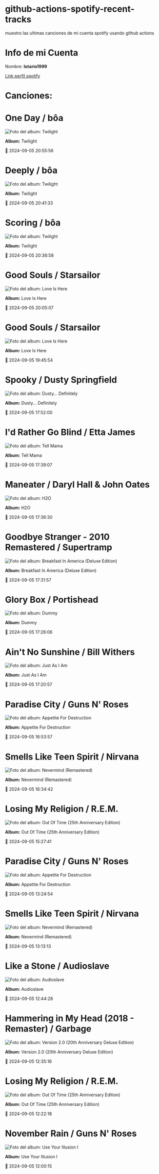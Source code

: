 

# github-actions-spotify-recent-tracks        

muestro las ultimas canciones de mi cuenta spotify usando github actions

# Info de mi Cuenta
Nombre: **lotario1999**

[Link perfil spotify](https://open.spotify.com/user/lotario1999)

# Canciones:



# **One Day** / bôa

![Foto del album: Twilight](https://i.scdn.co/image/ab67616d00001e029e030b804258dc2017ad859f)

**Album:** Twilight

📅 2024-09-05 20:55:56


# **Deeply** / bôa

![Foto del album: Twilight](https://i.scdn.co/image/ab67616d00001e029e030b804258dc2017ad859f)

**Album:** Twilight

📅 2024-09-05 20:41:33


# **Scoring** / bôa

![Foto del album: Twilight](https://i.scdn.co/image/ab67616d00001e029e030b804258dc2017ad859f)

**Album:** Twilight

📅 2024-09-05 20:36:58


# **Good Souls** / Starsailor

![Foto del album: Love Is Here](https://i.scdn.co/image/ab67616d00001e02b2558d8082f26c1b2e0b7e59)

**Album:** Love Is Here

📅 2024-09-05 20:05:07


# **Good Souls** / Starsailor

![Foto del album: Love Is Here](https://i.scdn.co/image/ab67616d00001e02b2558d8082f26c1b2e0b7e59)

**Album:** Love Is Here

📅 2024-09-05 19:45:54


# **Spooky** / Dusty Springfield

![Foto del album: Dusty... Definitely](https://i.scdn.co/image/ab67616d00001e023e4dc299094d31ee68fdfe78)

**Album:** Dusty... Definitely

📅 2024-09-05 17:52:00


# **I'd Rather Go Blind** / Etta James

![Foto del album: Tell Mama](https://i.scdn.co/image/ab67616d00001e027649604d1b27be1c78c466e9)

**Album:** Tell Mama

📅 2024-09-05 17:39:07


# **Maneater** / Daryl Hall & John Oates

![Foto del album: H2O](https://i.scdn.co/image/ab67616d00001e02cfe4163cbb6d12f3ec15898e)

**Album:** H2O

📅 2024-09-05 17:36:30


# **Goodbye Stranger - 2010 Remastered** / Supertramp

![Foto del album: Breakfast In America (Deluxe Edition)](https://i.scdn.co/image/ab67616d00001e025405ef9e393f5f1e53b4b42e)

**Album:** Breakfast In America (Deluxe Edition)

📅 2024-09-05 17:31:57


# **Glory Box** / Portishead

![Foto del album: Dummy](https://i.scdn.co/image/ab67616d00001e02dc20397b139223620af148f6)

**Album:** Dummy

📅 2024-09-05 17:26:06


# **Ain't No Sunshine** / Bill Withers

![Foto del album: Just As I Am](https://i.scdn.co/image/ab67616d00001e02e1e350d06ffebd2e19e047ce)

**Album:** Just As I Am

📅 2024-09-05 17:20:57


# **Paradise City** / Guns N' Roses

![Foto del album: Appetite For Destruction](https://i.scdn.co/image/ab67616d00001e0221ebf49b3292c3f0f575f0f5)

**Album:** Appetite For Destruction

📅 2024-09-05 16:53:57


# **Smells Like Teen Spirit** / Nirvana

![Foto del album: Nevermind (Remastered)](https://i.scdn.co/image/ab67616d00001e02fbc71c99f9c1296c56dd51b6)

**Album:** Nevermind (Remastered)

📅 2024-09-05 16:34:42


# **Losing My Religion** / R.E.M.

![Foto del album: Out Of Time (25th Anniversary Edition)](https://i.scdn.co/image/ab67616d00001e02e2dd4e821bcc3f70dc0c8ffd)

**Album:** Out Of Time (25th Anniversary Edition)

📅 2024-09-05 15:27:41


# **Paradise City** / Guns N' Roses

![Foto del album: Appetite For Destruction](https://i.scdn.co/image/ab67616d00001e0221ebf49b3292c3f0f575f0f5)

**Album:** Appetite For Destruction

📅 2024-09-05 13:24:54


# **Smells Like Teen Spirit** / Nirvana

![Foto del album: Nevermind (Remastered)](https://i.scdn.co/image/ab67616d00001e02fbc71c99f9c1296c56dd51b6)

**Album:** Nevermind (Remastered)

📅 2024-09-05 13:13:13


# **Like a Stone** / Audioslave

![Foto del album: Audioslave](https://i.scdn.co/image/ab67616d00001e02a7292b6863258e889b78d787)

**Album:** Audioslave

📅 2024-09-05 12:44:28


# **Hammering in My Head (2018 - Remaster)** / Garbage

![Foto del album: Version 2.0 (20th Anniversary Deluxe Edition)](https://i.scdn.co/image/ab67616d00001e0288ad069d44592dec31db1f95)

**Album:** Version 2.0 (20th Anniversary Deluxe Edition)

📅 2024-09-05 12:35:16


# **Losing My Religion** / R.E.M.

![Foto del album: Out Of Time (25th Anniversary Edition)](https://i.scdn.co/image/ab67616d00001e02e2dd4e821bcc3f70dc0c8ffd)

**Album:** Out Of Time (25th Anniversary Edition)

📅 2024-09-05 12:22:18


# **November Rain** / Guns N' Roses

![Foto del album: Use Your Illusion I](https://i.scdn.co/image/ab67616d00001e02e44963b8bb127552ac761873)

**Album:** Use Your Illusion I

📅 2024-09-05 12:00:15
